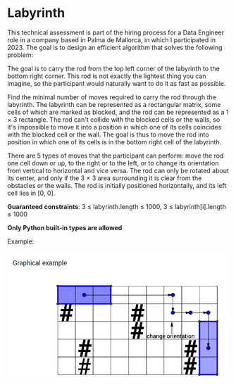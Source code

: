# Labyrinth
This technical assessment is part of the hiring process for a Data Engineer role in a company based in Palma de Mallorca, in which I participated in 2023. The goal is to design an efficient algorithm that solves the following problem:

The goal is to carry the rod from the top left corner of the labyrinth to the bottom
right corner. This rod is not exactly the lightest thing you can imagine, so the
participant would naturally want to do it as fast as possible.

Find the minimal number of moves required to carry the rod through the labyrinth.
The labyrinth can be represented as a rectangular matrix, some cells of which are
marked as blocked, and the rod can be represented as a 1 × 3 rectangle. The rod
can't collide with the blocked cells or the walls, so it's impossible to move it into a
position in which one of its cells coincides with the blocked cell or the wall. The goal
is thus to move the rod into position in which one of its cells is in the bottom right
cell of the labyrinth.

There are 5 types of moves that the participant can perform: move the rod one cell
down or up, to the right or to the left, or to change its orientation from vertical to
horizontal and vice versa. The rod can only be rotated about its center, and only if the
3 × 3 area surrounding it is clear from the obstacles or the walls.
The rod is initially positioned horizontally, and its left cell lies in [0, 0].

**Guaranteed constraints**: 3 ≤ labyrinth.length ≤ 1000, 3 ≤ labyrinth[i].length ≤ 1000

**Only Python built-in types are allowed**

Example:

![Example](labyrinth.png)
